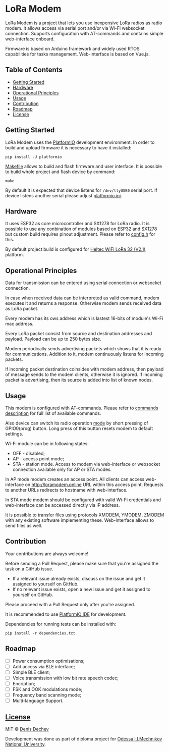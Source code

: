 # LoRa Modem

LoRa Modem is a project that lets you use inexpensive LoRa radios as radio modem. It allows access via serial port and/or via Wi-Fi websocket connection. Supports configuration with AT-commands and contains simple web-interface onboard.

Firmware is based on Arduino framework and widely used RTOS capabilities for tasks management. Web-interface is based on Vue.js.

## Table of Contents
 * [Getting Started](#getting-started)
 * [Hardware](#hardware)
 * [Operational Principles](#operational-principles)
 * [Usage](#usage)
 * [Contribution](#contribution)
 * [Roadmap](#roadmap)
 * [License](#license)

## Getting Started

LoRa Modem uses the [PlatformIO](https://platformio.org/) development environment. In order to build and upload firmware it is necessary to have it installed:
```
pip install -U platformio
```
[Makefile](Makefile) allows to build and flash firmware and user interface. It is possible to build whole project and flash device by command:
```
make
```
By default it is expected that device listens for `/dev/ttyUSB0` serial port. If device listens another serial please adjust [platformio.ini](platformio.ini).

## Hardware

It uses ESP32 as core microcontroller and SX1278 for LoRa radio. It is possible to use any conbination of modules based on ESP32 and SX1278 but custom build requires pinout adjustment. Please refer to [config.h](include/config.h) for this. 

By default project build is configured for [Heltec WiFi LoRa 32 (V2.1)](https://heltec.org/product/wifi-lora-32-v2/) platform. 

## Operational Principles
Data for transmission can be entered using serial connection or websocket connection.

In case when received data can be interpreted as valid command, modem executes it and returns a response. Otherwise modem sends received data as LoRa packet.

Every modem has its ows address which is lastest 16-bits of module's Wi-Fi mac address.   

Every LoRa packet consist from source and destination addresses and payload. Payload can be up to 250 bytes size.

Modem periodically sends advertising packets which shows that it is ready for communications. Addition to it, modem continuously listens for incoming packets. 

If incoming packet destination coinsides with modem address, then payload of message sends to the modem clients, otherwise it is ignored. If incoming packet is advertising, then its source is added into list of known nodes. 

## Usage

This modem is configured with AT-commands. Please refer to [commands description](docs/commands.md) for full list of available commands.

Also device can switch its radio operation [mode](docs/commands.md#atmode) by short pressing of GPIO0(prog) button. Long press of this button resets modem to default settings. 

Wi-Fi module can be in following states:
* OFF - disabled;
* AP - access point mode;
* STA - station mode.
Access to modem via web-interface or websocket connection available only for AP or STA modes. 

In AP mode modem creates an access point. All clients can access web-interface on http://loramodem.online URL within this access point. Requests to another URLs redirects to hostname with web-interface.

In STA mode modem should be configured with valid Wi-Fi credentials and web-interface can be accessed directly via IP address.

It is possible to transfer files using protocols XMODEM, YMODEM, ZMODEM with any existing software implementing these. Web-interface allows to send files as well.

## Contribution

Your contributions are always welcome!

Before sending a Pull Request, please make sure that you're assigned the task on a GitHub issue.

- If a relevant issue already exists, discuss on the issue and get it assigned to yourself on GitHub.
- If no relevant issue exists, open a new issue and get it assigned to yourself on GitHub.

Please proceed with a Pull Request only after you're assigned.

It is recommended to use [PlatformIO IDE](https://platformio.org/platformio-ide) for development. 

Dependencies for running tests can be installed with:
```
pip install -r dependencies.txt
```

## Roadmap
- [ ] Power consumption optimisations;
- [ ] Add access via BLE interface;
- [ ] Simple BLE client;
- [ ] Voice transmission with low bit rate speech codec;
- [ ] Encription;
- [ ] FSK and OOK modulations mode;
- [ ] Frequency band scanning mode;
- [ ] Multi-language Support.

## [License](LICENSE.md)
MIT © [Denis Dechev](https://github.com/dendec)

Development was done as part of diploma project for [Odessa I.I.Mechnikov National University](http://onu.edu.ua/en/).